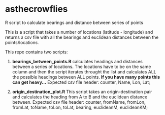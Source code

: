 asthecrowflies
==============

R script to calculate bearings and distance between series of points

This is a script that takes a number of locations (latitude - longitude) and returns a csv file with all the bearings and euclidean distances between the points/locations.

This repo contains two scripts:

1. **bearings_between_points.R**
calculates headings and distances between a series of locations. The locations have to be on the same column and then the script iterates throught the list and calculates ALL the possible headings between ALL points. **If you have many points this can get heavy...** Expected csv file header: counter,	Name,	Lon,	Lat;



2. **origin_destination_plot.R** This script takes an origin-destination pair and calculates the heading from A to B and the euclidean distance between. Expected csv file header: counter,	fromName,	fromLon,	fromLat,	toName,	toLon,	toLat,	bearing,	euclideanM,	euclideanKM;

